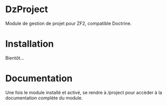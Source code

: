 DzProject
=========

Module de gestion de projet pour ZF2, compatible Doctrine.

Installation
==========
Bientôt...

Documentation
================
Une fois le module installé et activé, se rendre à /project pour accèder à la documentation complète du module.
